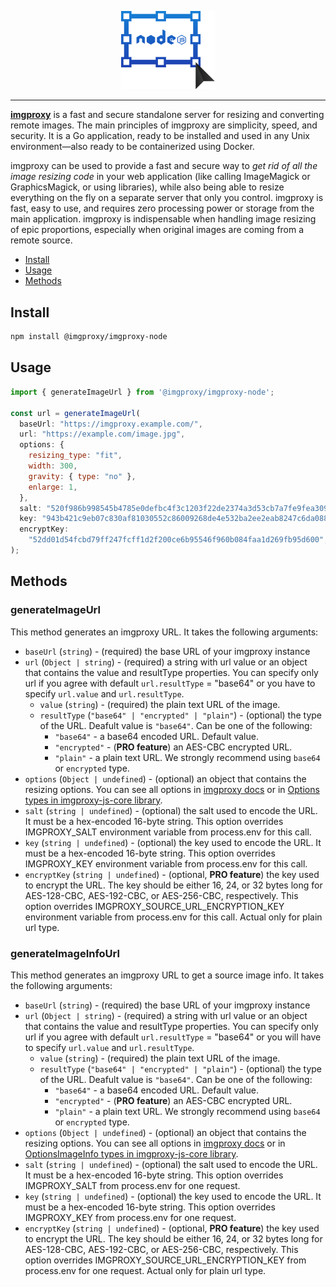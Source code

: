 <p align="center">
  <a href="https://imgproxy.net">
    <picture>
      <source media="(prefers-color-scheme: dark)" srcset="./assets/nodejs-dark.svg?sanitize=true">
      <source media="(prefers-color-scheme: light)" srcset="./assets/nodejs-light.svg?sanitize=true">
      <img width="150" alt="imgproxy-nodejs logo" src="./assets/nodejs-light.svg?sanitize=true">
    </picture>
  </a>
</p>

---

**[imgproxy](https://github.com/imgproxy/imgproxy)** is a fast and secure standalone server for resizing and converting remote images. The main principles of imgproxy are simplicity, speed, and security. It is a Go application, ready to be installed and used in any Unix environment—also ready to be containerized using Docker.

imgproxy can be used to provide a fast and secure way to _get rid of all the image resizing code_ in your web application (like calling ImageMagick or GraphicsMagick, or using libraries), while also being able to resize everything on the fly on a separate server that only you control. imgproxy is fast, easy to use, and requires zero processing power or storage from the main application. imgproxy is indispensable when handling image resizing of epic proportions, especially when original images are coming from a remote source.

- [Install](#install)
- [Usage](#usage)
- [Methods](#methods)

## Install

```bash
npm install @imgproxy/imgproxy-node
```

## Usage

```js
import { generateImageUrl } from '@imgproxy/imgproxy-node';

const url = generateImageUrl(
  baseUrl: "https://imgproxy.example.com/",
  url: "https://example.com/image.jpg",
  options: {
    resizing_type: "fit",
    width: 300,
    gravity: { type: "no" },
    enlarge: 1,
  },
  salt: "520f986b998545b4785e0defbc4f3c1203f22de2374a3d53cb7a7fe9fea309c5",
  key: "943b421c9eb07c830af81030552c86009268de4e532ba2ee2eab8247c6da0881",
  encryptKey:
    "52dd01d54fcbd79ff247fcff1d2f200ce6b95546f960b084faa1d269fb95d600",
);
```

## Methods

### generateImageUrl

This method generates an imgproxy URL.
It takes the following arguments:

- `baseUrl` (`string`) - (required) the base URL of your imgproxy instance
- `url` (`Object | string`) - (required) a string with url value or an object that contains the value and resultType properties. You can specify only url if you agree with default `url.resultType` = "base64" or you have to specify `url.value` and `url.resultType`.
  - `value` (`string`) - (required) the plain text URL of the image.
  - `resultType` (`"base64" | "encrypted" | "plain"`) - (optional) the type of the URL. Deafult value is `"base64"`.
    Can be one of the following:
    - `"base64"` - a base64 encoded URL. Default value.
    - `"encrypted"` - (**PRO feature**) an AES-CBC encrypted URL.
    - `"plain"` - a plain text URL. We strongly recommend using `base64` or `encrypted` type.
- `options` (`Object | undefined`) - (optional) an object that contains the resizing options. You can see all options in [imgproxy docs](https://docs.imgproxy.net/generating_the_url?id=processing-options) or in [Options types in imgproxy-js-core library](https://github.com/imgproxy/imgproxy-js-core/blob/main/src/types/index.ts).
- `salt` (`string | undefined`) - (optional) the salt used to encode the URL. It must be a hex-encoded 16-byte string. This option overrides IMGPROXY_SALT environment variable from process.env for this call.
- `key` (`string | undefined`) - (optional) the key used to encode the URL. It must be a hex-encoded 16-byte string. This option overrides IMGPROXY_KEY environment variable from process.env for this call.
- `encryptKey` (`string | undefined`) - (optional, **PRO feature**) the key used to encrypt the URL. The key should be either 16, 24, or 32 bytes long for AES-128-CBC, AES-192-CBC, or AES-256-CBC, respectively. This option overrides IMGPROXY_SOURCE_URL_ENCRYPTION_KEY environment variable from process.env for this call. Actual only for plain url type.

### generateImageInfoUrl

This method generates an imgproxy URL to get a source image info.
It takes the following arguments:

- `baseUrl` (`string`) - (required) the base URL of your imgproxy instance
- `url` (`Object | string`) - (required) a string with url value or an object that contains the value and resultType properties. You can specify only url if you agree with default `url.resultType` = "base64" or you will have to specify `url.value` and `url.resultType`.
  - `value` (`string`) - (required) the plain text URL of the image.
  - `resultType` (`"base64" | "encrypted" | "plain"`) - (optional) the type of the URL. Deafult value is `"base64"`.
    Can be one of the following:
    - `"base64"` - a base64 encoded URL. Default value.
    - `"encrypted"` - (**PRO feature**) an AES-CBC encrypted URL.
    - `"plain"` - a plain text URL. We strongly recommend using `base64` or `encrypted` type.
- `options` (`Object | undefined`) - (optional) an object that contains the resizing options. You can see all options in [imgproxy docs](https://docs.imgproxy.net/getting_the_image_info?id=info-options) or in [OptionsImageInfo types in imgproxy-js-core library](https://github.com/imgproxy/imgproxy-js-core/blob/main/src/types/index.ts).
- `salt` (`string | undefined`) - (optional) the salt used to encode the URL. It must be a hex-encoded 16-byte string. This option overrides IMGPROXY_SALT from process.env for one request.
- `key` (`string | undefined`) - (optional) the key used to encode the URL. It must be a hex-encoded 16-byte string. This option overrides IMGPROXY_KEY from process.env for one request.
- `encryptKey` (`string | undefined`) - (optional, **PRO feature**) the key used to encrypt the URL. The key should be either 16, 24, or 32 bytes long for AES-128-CBC, AES-192-CBC, or AES-256-CBC, respectively. This option overrides IMGPROXY_SOURCE_URL_ENCRYPTION_KEY from process.env for one request. Actual only for plain url type.
